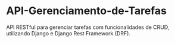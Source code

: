 # API-Gerenciamento-de-Tarefas
 API RESTful para gerenciar tarefas com funcionalidades de CRUD, utilizando Django e Django Rest Framework (DRF).

